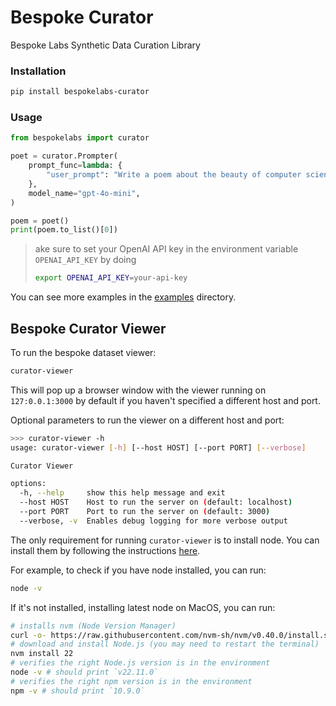 # Bespoke Curator

Bespoke Labs Synthetic Data Curation Library

### Installation

```bash
pip install bespokelabs-curator
```

### Usage

```python
from bespokelabs import curator

poet = curator.Prompter(
    prompt_func=lambda: {
        "user_prompt": "Write a poem about the beauty of computer science"
    },
    model_name="gpt-4o-mini",
)

poem = poet()
print(poem.to_list()[0])
```


> ake sure to set your OpenAI API key in the environment variable `OPENAI_API_KEY` by doing 
> ```bash
> export OPENAI_API_KEY=your-api-key
> ```

You can see more examples in the [examples](examples) directory.

## Bespoke Curator Viewer

To run the bespoke dataset viewer:

```bash
curator-viewer
```

This will pop up a browser window with the viewer running on `127:0.0.1:3000` by default if you haven't specified a different host and port.


Optional parameters to run the viewer on a different host and port:
```bash
>>> curator-viewer -h
usage: curator-viewer [-h] [--host HOST] [--port PORT] [--verbose]

Curator Viewer

options:
  -h, --help     show this help message and exit
  --host HOST    Host to run the server on (default: localhost)
  --port PORT    Port to run the server on (default: 3000)
  --verbose, -v  Enables debug logging for more verbose output
```

The only requirement for running `curator-viewer` is to install node. You can install them by following the instructions [here](https://nodejs.org/en/download/package-manager).

For example, to check if you have node installed, you can run:

```bash
node -v
```

If it's not installed, installing latest node on MacOS, you can run:

```bash
# installs nvm (Node Version Manager)
curl -o- https://raw.githubusercontent.com/nvm-sh/nvm/v0.40.0/install.sh | bash
# download and install Node.js (you may need to restart the terminal)
nvm install 22
# verifies the right Node.js version is in the environment
node -v # should print `v22.11.0`
# verifies the right npm version is in the environment
npm -v # should print `10.9.0`
```
